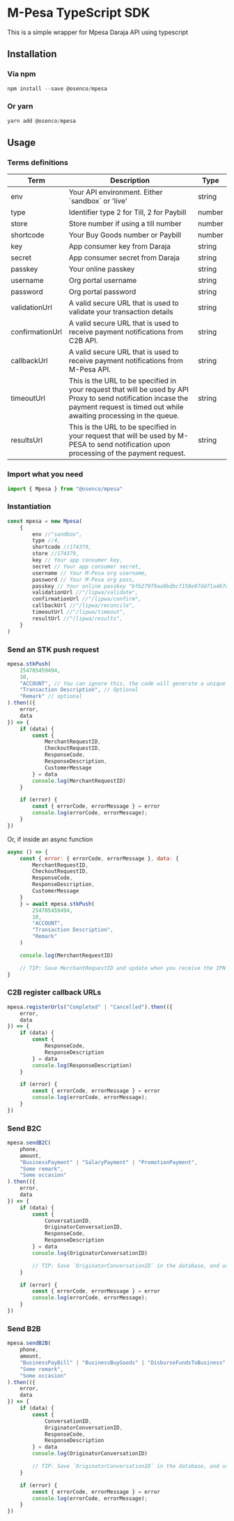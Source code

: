 # M-Pesa TypeScript SDK

This is a simple wrapper for Mpesa Daraja API using typescript

## Installation

### Via npm
``` javascript
npm install --save @osenco/mpesa
``` 

### Or yarn
``` javascript
yarn add @osenco/mpesa
```

## Usage
### Terms definitions
<table>
    <thead>
        <tr>
            <th>Term</th>
            <th>Description</th>
            <th>Type</th>
        </tr>
    </thead>
    <tbody>
        <tr>
            <td>env</td>
            <td>Your API environment. Either `sandbox` or 'live'</td>
            <td>string</td>
        </tr>
        <tr>
            <td>type</td>
            <td>Identifier type 2 for Till, 2 for Paybill</td>
            <td>number</td>
        </tr>
        <tr>
            <td>store</td>
            <td>Store number if using a till number</td>
            <td>number</td>
        </tr>
        <tr>
            <td>shortcode</td>
            <td>Your Buy Goods number or Paybill</td>
            <td>number</td>
        </tr>
        <tr>
            <td>key</td>
            <td>App consumer key from Daraja</td>
            <td>string</td>
        </tr>
        <tr>
            <td>secret</td>
            <td>App consumer secret from Daraja</td>
            <td>string</td>
        </tr>
        <tr>
            <td>passkey</td>
            <td>Your online passkey</td>
            <td>string</td>
        </tr>
        <tr>
            <td>username</td>
            <td>Org portal username</td>
            <td>string</td>
        </tr>
        <tr>
            <td>password</td>
            <td>Org portal password</td>
            <td>string</td>
        </tr>
        <tr>
            <td>validationUrl</td>
            <td>A valid secure URL that is used to validate your transaction details</td>
            <td>string</td>
        </tr>
        <tr>
            <td>confirmationUrl</td>
            <td>
            A valid secure URL that is used to receive payment notifications from C2B API.</td>
            <td>string</td>
        </tr>
        <tr>
            <td>callbackUrl</td>
            <td>
            A valid secure URL that is used to receive payment notifications from M-Pesa API.</td>
            <td>string</td>
        </tr>
        <tr>
            <td>timeoutUrl</td>
            <td>
                This is the URL to be specified in your request that will be used by API Proxy to send notification incase the payment request is timed out while awaiting processing in the queue. 
            </td>
            <td>string</td>
        </tr>
        <tr>
            <td>resultsUrl</td>
            <td>
                This is the URL to be specified in your request that will be used by M-PESA to send notification upon processing of the payment request.
            </td>
            <td>string</td>
        </tr>
    </tbody>
</table>

### Import what you need
``` javascript
import { Mpesa } from "@osenco/mpesa"
```

### Instantiation
``` javascript
const mpesa = new Mpesa(
    {
        env //"sandbox",
        type //4,
        shortcode //174379,
        store //174379,
        key // Your app consumer key,
        secret // Your app consumer secret,
        username // Your M-Pesa org username,
        password // Your M-Pesa org pass,
        passkey // Your online passkey "bfb279f9aa9bdbcf158e97dd71a467cd2e0c893059b10f78e6b72ada1ed2c919",
        validationUrl //"/lipwa/validate",
        confirmationUrl //"/lipwa/confirm",
        callbackUrl //"/lipwa/reconcile",
        timeoutUrl //"/lipwa/timeout",
        resultUrl //"/lipwa/results",
    }
)
```

### Send an STK push request
``` javascript
mpesa.stkPush(
    254705459494,
    10,
    "ACCOUNT", // You can ignore this, the code will generate a unique string
    "Transaction Description", // Optional
    "Remark" // optional
).then(({
    error,
    data
}) => {
    if (data) {
        const {
            MerchantRequestID,
            CheckoutRequestID,
            ResponseCode,
            ResponseDescription,
            CustomerMessage
        } = data
        console.log(MerchantRequestID)
    }

    if (error) {
        const { errorCode, errorMessage } = error
        console.log(errorCode, errorMessage);
    }
})
```

Or, if inside an async function

```javascript
async () => {
    const { error: { errorCode, errorMessage }, data: {
        MerchantRequestID,
        CheckoutRequestID,
        ResponseCode,
        ResponseDescription,
        CustomerMessage
    }
    } = await mpesa.stkPush(
        254705459494,
        10,
        "ACCOUNT",
        "Transaction Description",
        "Remark"
    )

    console.log(MerchantRequestID)

    // TIP: Save MerchantRequestID and update when you receive the IPN
}
```

### C2B register callback URLs

``` javascript
mpesa.registerUrls("Completed" | "Cancelled").then(({
    error,
    data
}) => {
    if (data) {
        const {
            ResponseCode,
            ResponseDescription
        } = data
        console.log(ResponseDescription)
    }

    if (error) {
        const { errorCode, errorMessage } = error
        console.log(errorCode, errorMessage);
    }
})
```

### Send B2C

``` javascript
mpesa.sendB2C(
    phone, 
    amount, 
    "BusinessPayment" | "SalaryPayment" | "PromotionPayment", 
    "Some remark", 
    "Some occasion"
).then(({
    error,
    data
}) => {
    if (data) {
        const {
            ConversationID,
            OriginatorConversationID,
            ResponseCode,
            ResponseDescription
        } = data
        console.log(OriginatorConversationID)

        // TIP: Save `OriginatorConversationID` in the database, and use it as a key once you receive the IPN
    }

    if (error) {
        const { errorCode, errorMessage } = error
        console.log(errorCode, errorMessage);
    }
})
```

### Send B2B

``` javascript
mpesa.sendB2B(
    phone, 
    amount, 
    "BusinessPayBill" | "BusinessBuyGoods" | "DisburseFundsToBusiness" | "BusinessToBusinessTransfer" | "MerchantToMerchantTransfer", 
    "Some remark", 
    "Some occasion"
).then(({
    error,
    data
}) => {
    if (data) {
        const {
            ConversationID,
            OriginatorConversationID,
            ResponseCode,
            ResponseDescription
        } = data
        console.log(OriginatorConversationID)

        // TIP: Save `OriginatorConversationID` in the database, and use it as a key for update
    }

    if (error) {
        const { errorCode, errorMessage } = error
        console.log(errorCode, errorMessage);
    }
})
```
